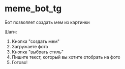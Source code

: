 # meme_bot_tg

Бот позволяет создать мем из картинки

Шаги:

1. Кнопка "создать мем"
2. Загружаете фото
3. Кнопка "выбрать стиль"
4. Пишите текст, который вы хотите отобрать на фото
5. Готово!
